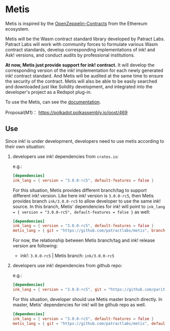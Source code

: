 # Metis

Metis is inspired by the [OpenZeppelin-Contracts](https://github.com/OpenZeppelin/openzeppelin-contracts) from the Ethereum ecosystem. 

Metis will be the Wasm contract standard library developed by Patract Labs. Patract Labs will work with community forces to formulate various Wasm contract standards, develop corresponding implementations of ink! and Ask! versions, and conduct audits by professional institutions.

**At now, Metis just provide support for ink! contract.** It will develop the corresponding version of the ink! implementation for each newly generated ink! contract standard. And Metis will be audited at the same time to ensure the security of the contract. Metis will also be able to be easily searched and downloaded just like Solidity development, and integrated into the developer's project as a Redspot plug-in.

To use the Metis, can see the [documentation](https://patractlabs.github.io/metis/#/./en-us/overview).

Proposal(M1)： https://polkadot.polkassembly.io/post/469

## Use
Since ink! is under development, developers need to use metis according to their own situation:

1. developers use ink! dependencies from `crates.io`:

    e.g.:
    ```toml
    [dependencies]
    ink_lang = { version = "3.0.0-rc5", default-features = false }
    ```
    For this situation, Metis provides different branch/tag to support different ink! version. Like here ink! version
    is `3.0.0-rc5`, then Metis provides branch `ink/3.0.0-rc5` to allow developer to use the same ink! source. In this 
    branch, Metis' dependencies for ink! will point to `ink_lang = { version = "3.0.0-rc5", default-features = false }` as well:

    ```toml
    [dependencies]
    ink_lang = { version = "3.0.0-rc5", default-features = false }
    metis_lang = { git = "https://github.com/patractlabs/metis", branch = "ink/3.0.0-rc5", default-features = false }
    ```
    
    For now, the relationship between Metis branch/tag and ink! release version are following:
    
    * ink!: `3.0.0-rc5` | Metis branch: `ink/3.0.0-rc5`

2. developers use ink! dependencies from github repo:

    e.g.:
    ```toml
    [dependencies]
    ink_lang = { version = "3.0.0-rc5", git = "https://github.com/paritytech/ink", default-features = false }
    ```
    For this situation, developer should use Metis master branch directly. In master, Metis' dependencies for ink! will be github repo as well.

    ```toml
    [dependencies]
    ink_lang = { version = "3.0.0-rc5", default-features = false }
    metis_lang = { git = "https://github.com/patractlabs/metis", default-features = false }
    ```

